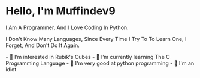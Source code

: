 <h1>Hello, I'm Muffindev9</h1>
<p>I Am A Programmer, And I Love Coding In Python.</p>
<p>  I Don't Know Many Languages, Since Every Time I Try To To Learn One, I Forget, And Don't Do It Again.</p>
- 👀 I’m interested in Rubik's Cubes  
- 🌱 I’m currently learning The C Programming Language  
- 🐍 I'm very good at python programming  
- 🤪 I'm an idiot  
  
<!---
MuffinDev9/MuffinDev9 is a ✨ special ✨ repository because its `README.md` (this file) appears on your GitHub profile.
You can click the Preview link to take a look at your changes.
--->
